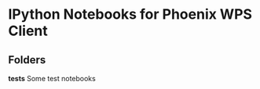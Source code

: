 IPython Notebooks for Phoenix WPS Client
========================================

Folders
-------

**tests** Some test notebooks



